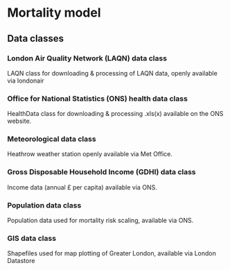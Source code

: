 # Mortality model

## Data classes

### London Air Quality Network (LAQN) data class
LAQN class for downloading &  processing of LAQN data, openly available via londonair

### Office for National Statistics (ONS) health data class
HealthData class for downloading & processing .xls(x) available on the ONS website.

### Meteorological data class
Heathrow weather station openly available via Met Office.

### Gross Disposable Household Income (GDHI) data class
Income data (annual £ per capita) available via ONS.

### Population data class
Population data used for mortality risk scaling, available via ONS.

### GIS data class
Shapefiles used for map plotting of Greater London, available via London Datastore
